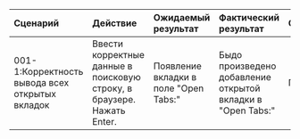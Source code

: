 |Cценарий|Действие|Ожидаемый результат|Фактический результат| Оценка|
|:---|:---|:---|:---|:---|
|001-1:Корректность вывода всех открытых вкладок | Ввести корректные данные в поисковую строку, в браузере. Нажать Enter. | Появление вкладки в поле "Open Tabs:" | Быдо произведено добавление открытой вкладки в "Open Tabs:" | Прошёл |
